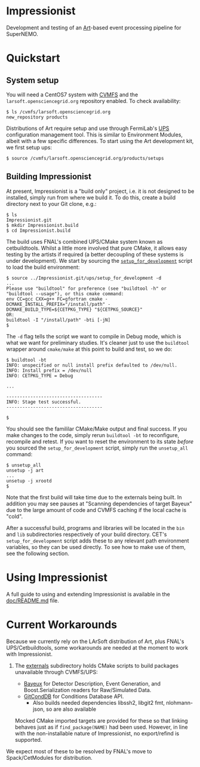 Impressionist
=============

Development and testing of an [Art](https://art.fnal.gov)-based event
processing pipeline for SuperNEMO.

Quickstart
==========
System setup
------------
You will need a CentOS7 system with
[CVMFS](https://cernvm.cern.ch/portal/filesystem) and the `larsoft.opensciencegrid.org` repository enabled. To check availability:

```console
$ ls /cvmfs/larsoft.opensciencegrid.org
new_repository products
```

Distributions of Art require setup and use through FermiLab's [UPS](https://cdcvs.fnal.goc/redmine/projects/ups/wiki) configuration management tool.
This is similar to Environment Modules, albeit with a few specific
differences. To start using the Art development kit, we first setup ups:

```console
$ source /cvmfs/larsoft.opensciencegrid.org/products/setups
```

Building Impressionist
----------------------
At present, Impressionist is a "build only" project, i.e. it is not
designed to be installed, simply run from where we build it. To do
this, create a build directory next to your Git clone, e.g.:

```console
$ ls
Impressionist.git
$ mkdir Impressionist.build
$ cd Impressionist.build
```

The build uses FNAL's combined UPS/CMake system known as cetbuildtools. Whilst
a little more involved that pure CMake, it allows easy testing by the artists if
required (a better decoupling of these systems is under development). We start
by sourcing the [`setup_for_development`](ups/setup_for_development) script to
load the build environment:

```console
$ source ../Impressionist.git/ups/setup_for_development -d
...
Please use "buildtool" for preference (see "buildtool -h" or "buildtool --usage"), or this cmake command:
env CC=gcc CXX=g++ FC=gfortran cmake -DCMAKE_INSTALL_PREFIX="/install/path" -DCMAKE_BUILD_TYPE=${CETPKG_TYPE} "${CETPKG_SOURCE}"
OR:
buildtool -I "/install/path" -bti [-jN]
$
```

The `-d` flag tells the script we want to compile in Debug mode, which is what
we want for preliminary studies. It's cleaner just to use the `buildtool` wrapper
around `cmake/make` at this point to build and test, so we do:

```console
$ buildtool -bt
INFO: unspecified or null install prefix defaulted to /dev/null.
INFO: Install prefix = /dev/null
INFO: CETPKG_TYPE = Debug

...

------------------------------------
INFO: Stage test successful.
------------------------------------

$
```

You should see the famililar CMake/Make output and final success.
If you make changes to the code, simply rerun `buildtool -bt` to reconfigure,
recompile and retest. If you want to reset the environment to its state _before_
you sourced the `setup_for_development` script, simply run the `unsetup_all` command:

```console
$ unsetup_all
unsetup -j art
...
unsetup -j xrootd
$
```

Note that the first build will take time due to the externals being built. In
addition you may see pauses at "Scanning dependencies of target Bayeux" due
to the large amount of code and CVMFS caching if the local cache is "cold".

After a successful build, programs and libraries will be located in the `bin`
and `lib` subdirectories respectively of your build directory. CET's `setup_for_development`
script adds these to any relevant path environment variables, so they can be used
directly. To see how to make use of them, see the following section.


Using Impressionist
===================
A full guide to using and extending Impressionist is available in the [doc/README.md](doc/README.md)
file.


Current Workarounds
===================
Because we currently rely on the LArSoft distribution of Art, plus FNAL's UPS/Cetbuildtools, some
workarounds are needed at the moment to work with Impressionist.

1. The [externals](externals) subdirectory holds CMake scripts to build packages unavailable through
   CVMFS/UPS:

   - [Bayeux](https://github.com/SuperNEMO-DBD/Bayeux) for Detector Description, Event Generation,
     and Boost.Serialization readers for Raw/Simulated Data.
   - [GitCondDB](https://gitlab.cern.ch/LHCb/GitCondDB) for Conditions Database API.
     - Also builds needed dependencies libssh2, libgit2 fmt, nlohmann-json, so are also available

   Mocked CMake imported targets are provided for these so that linking behaves just as
   if `find_package(NAME)` had been used. However, in line with the non-installable nature
   of Impressionist, no export/refind is supported.


We expect most of these to be resolved by FNAL's move to Spack/CetModules for distribution.
